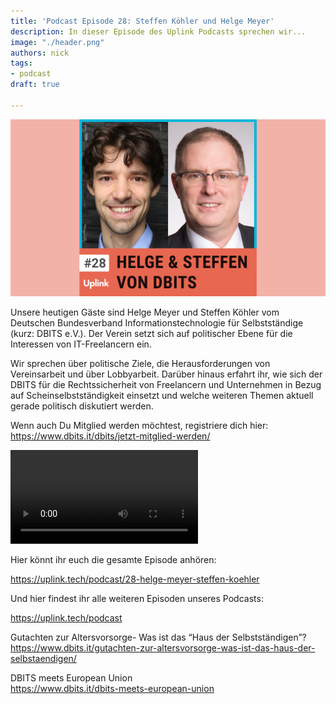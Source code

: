 ```yaml
---
title: 'Podcast Episode 28: Steffen Köhler und Helge Meyer'
description: In dieser Episode des Uplink Podcasts sprechen wir...
image: "./header.png"
authors: nick
tags:
- podcast
draft: true

---
```


![](header.png)

Unsere heutigen Gäste sind Helge Meyer und Steffen Köhler vom Deutschen Bundesverband Informationstechnologie für Selbstständige (kurz: DBITS e.V.). Der Verein setzt sich auf politischer Ebene für die Interessen von IT-Freelancern ein.

Wir sprechen über politische Ziele, die Herausforderungen von Vereinsarbeit und über Lobbyarbeit. Darüber hinaus erfahrt ihr, wie sich der DBITS für die Rechtssicherheit von Freelancern und Unternehmen in Bezug auf Scheinselbstständigkeit einsetzt und welche weiteren Themen aktuell gerade politisch diskutiert werden.

Wenn auch Du Mitglied werden möchtest, registriere dich hier: https://www.dbits.it/dbits/jetzt-mitglied-werden/

<!--truncate-->

<video controls="controls" src="https://uplink.tech/rails/active_storage/blobs/redirect/eyJfcmFpbHMiOnsibWVzc2FnZSI6IkJBaHBBcmgyIiwiZXhwIjpudWxsLCJwdXIiOiJibG9iX2lkIn19--8d11c76bf130da2e381b84d3a6f2e259ec5491e0/nick-steffen-kohler-helge_full_length%20sep%2018,%20(2).mp4"></video>

Hier könnt ihr euch die gesamte Episode anhören:

<emb>https://uplink.tech/podcast/28-helge-meyer-steffen-koehler</emb>

Und hier findest ihr alle weiteren Episoden unseres Podcasts:

<emb>https://uplink.tech/podcast</emb>

Gutachten zur Altersvorsorge- Was ist das “Haus der Selbstständigen”?<br />
https://www.dbits.it/gutachten-zur-altersvorsorge-was-ist-das-haus-der-selbstaendigen/

DBITS meets European Union<br />
https://www.dbits.it/dbits-meets-european-union
